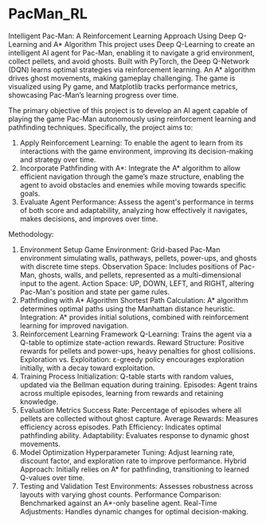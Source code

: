 # PacMan_RL
Intelligent Pac-Man: A Reinforcement Learning Approach Using Deep Q-Learning and A* Algorithm
This project uses Deep Q-Learning to create an intelligent AI agent for Pac-Man, enabling it to navigate a grid environment, collect pellets, and avoid ghosts. Built with PyTorch, the Deep Q-Network (DQN) learns optimal strategies via reinforcement learning. An A* algorithm drives ghost movements, making gameplay challenging. The game is visualized using Py game, and Matplotlib tracks performance metrics, showcasing Pac-Man’s learning progress over time.

The primary objective of this project is to develop an AI agent capable of playing the game Pac-Man autonomously using reinforcement learning and pathfinding techniques. Specifically, the project aims to:
1.	Apply Reinforcement Learning: To enable the agent to learn from its interactions with the game environment, improving its decision-making and strategy over time.
2.	Incorporate Pathfinding with A*: Integrate the A* algorithm to allow efficient navigation through the game’s maze structure, enabling the agent to avoid obstacles and enemies while moving towards specific goals.
3.	Evaluate Agent Performance: Assess the agent's performance in terms of both score and adaptability, analyzing how effectively it navigates, makes decisions, and improves over time.

Methodology:
1. Environment Setup
Game Environment: Grid-based Pac-Man environment simulating walls, pathways, pellets, power-ups, and ghosts with discrete time steps.
Observation Space: Includes positions of Pac-Man, ghosts, walls, and pellets, represented as a multi-dimensional input to the agent.
Action Space: UP, DOWN, LEFT, and RIGHT, altering Pac-Man's position and state per game rules.
2. Pathfinding with A* Algorithm
Shortest Path Calculation: A* algorithm determines optimal paths using the Manhattan distance heuristic.
Integration: A* provides initial solutions, combined with reinforcement learning for improved navigation.
3. Reinforcement Learning Framework
Q-Learning: Trains the agent via a Q-table to optimize state-action rewards.
Reward Structure: Positive rewards for pellets and power-ups, heavy penalties for ghost collisions.
Exploration vs. Exploitation: ε-greedy policy encourages exploration initially, with a decay toward exploitation.
4. Training Process
Initialization: Q-table starts with random values, updated via the Bellman equation during training.
Episodes: Agent trains across multiple episodes, learning from rewards and retaining knowledge.
5. Evaluation Metrics
Success Rate: Percentage of episodes where all pellets are collected without ghost capture.
Average Rewards: Measures efficiency across episodes.
Path Efficiency: Indicates optimal pathfinding ability.
Adaptability: Evaluates response to dynamic ghost movements.
6. Model Optimization
Hyperparameter Tuning: Adjust learning rate, discount factor, and exploration rate to improve performance.
Hybrid Approach: Initially relies on A* for pathfinding, transitioning to learned Q-values over time.
7. Testing and Validation
Test Environments: Assesses robustness across layouts with varying ghost counts.
Performance Comparison: Benchmarked against an A*-only baseline agent.
Real-Time Adjustments: Handles dynamic changes for optimal decision-making.
